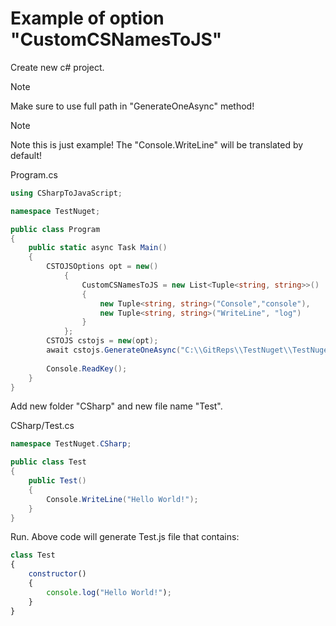 # Example of option "CustomCSNamesToJS"

Create new c# project.
> [!NOTE]
> Make sure to use full path in "GenerateOneAsync" method! 

> [!NOTE]
> Note this is just example! The "Console.WriteLine" will be translated by default!

Program.cs
```csharp
using CSharpToJavaScript;

namespace TestNuget;

public class Program
{
	public static async Task Main()
	{
		CSTOJSOptions opt = new()
			{
				CustomCSNamesToJS = new List<Tuple<string, string>>()
				{
					new Tuple<string, string>("Console","console"),
					new Tuple<string, string>("WriteLine", "log")
				}
			};
		CSTOJS cstojs = new(opt);
		await cstojs.GenerateOneAsync("C:\\GitReps\\TestNuget\\TestNuget\\CSharp\\Test.cs");
		
		Console.ReadKey();
	}
}
```

Add new folder "CSharp" and new file name "Test".

CSharp/Test.cs
```csharp
namespace TestNuget.CSharp;

public class Test
{
	public Test()
	{
		Console.WriteLine("Hello World!");
	}
}
```

Run. Above code will generate Test.js file that contains:

```javascript
class Test
{
	constructor()
 	{
   		console.log("Hello World!");
 	}
}
```